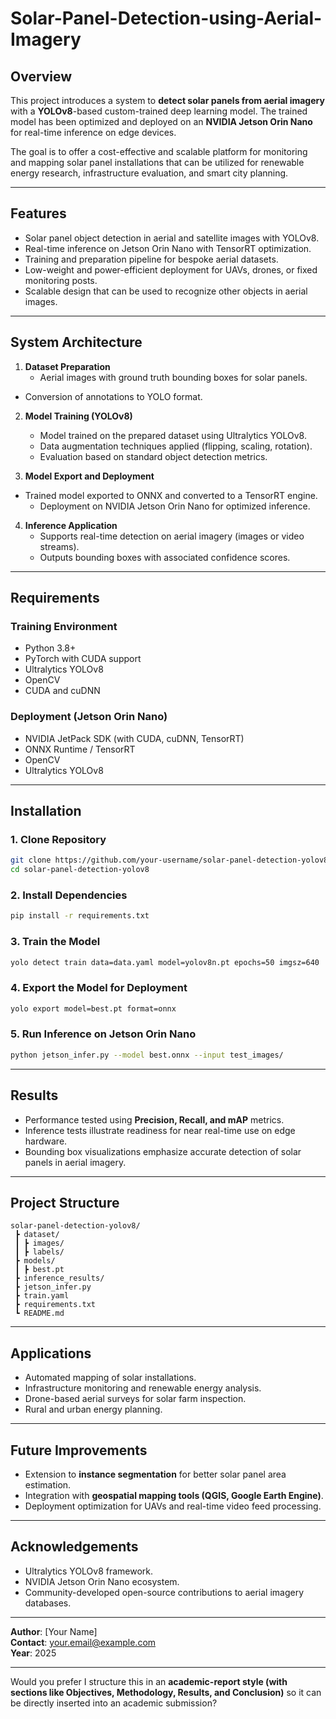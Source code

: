 # Solar-Panel-Detection-using-Aerial-Imagery

## Overview
This project introduces a system to **detect solar panels from aerial imagery** with a **YOLOv8**-based custom-trained deep learning model. The trained model has been optimized and deployed on an **NVIDIA Jetson Orin Nano** for real-time inference on edge devices.

The goal is to offer a cost-effective and scalable platform for monitoring and mapping solar panel installations that can be utilized for renewable energy research, infrastructure evaluation, and smart city planning.

***

## Features
- Solar panel object detection in aerial and satellite images with YOLOv8.
- Real-time inference on Jetson Orin Nano with TensorRT optimization.
- Training and preparation pipeline for bespoke aerial datasets.
- Low-weight and power-efficient deployment for UAVs, drones, or fixed monitoring posts.
- Scalable design that can be used to recognize other objects in aerial images.

***

## System Architecture

1. **Dataset Preparation**
   - Aerial images with ground truth bounding boxes for solar panels.
- Conversion of annotations to YOLO format.  

2. **Model Training (YOLOv8)**  
   - Model trained on the prepared dataset using Ultralytics YOLOv8.  
   - Data augmentation techniques applied (flipping, scaling, rotation).  
   - Evaluation based on standard object detection metrics.  

3. **Model Export and Deployment**
- Trained model exported to ONNX and converted to a TensorRT engine.  
   - Deployment on NVIDIA Jetson Orin Nano for optimized inference.  

4. **Inference Application**  
   - Supports real-time detection on aerial imagery (images or video streams).  
   - Outputs bounding boxes with associated confidence scores.  

***

## Requirements  

### Training Environment
- Python 3.8+  
- PyTorch with CUDA support  
- Ultralytics YOLOv8  
- OpenCV  
- CUDA and cuDNN  

### Deployment (Jetson Orin Nano)  
- NVIDIA JetPack SDK (with CUDA, cuDNN, TensorRT)  
- ONNX Runtime / TensorRT  
- OpenCV  
- Ultralytics YOLOv8  

***

## Installation  

### 1. Clone Repository  
```bash
git clone https://github.com/your-username/solar-panel-detection-yolov8.git
cd solar-panel-detection-yolov8
```

### 2. Install Dependencies  
```bash
pip install -r requirements.txt
```

### 3. Train the Model
```bash
yolo detect train data=data.yaml model=yolov8n.pt epochs=50 imgsz=640
```

### 4. Export the Model for Deployment
```bash
yolo export model=best.pt format=onnx
```

### 5. Run Inference on Jetson Orin Nano
```bash
python jetson_infer.py --model best.onnx --input test_images/
```

***

## Results
- Performance tested using **Precision, Recall, and mAP** metrics.
- Inference tests illustrate readiness for near real-time use on edge hardware.
- Bounding box visualizations emphasize accurate detection of solar panels in aerial imagery.

***

## Project Structure

```
solar-panel-detection-yolov8/
 ┣ dataset/
 ┃ ┣ images/
 ┃ ┣ labels/
 ┣ models/
 ┃ ┣ best.pt
 ┣ inference_results/
 ┣ jetson_infer.py
 ┣ train.yaml
 ┣ requirements.txt
 ┗ README.md
```

***

## Applications
- Automated mapping of solar installations.
- Infrastructure monitoring and renewable energy analysis.
- Drone-based aerial surveys for solar farm inspection.
- Rural and urban energy planning.

***

## Future Improvements
- Extension to **instance segmentation** for better solar panel area estimation.  
- Integration with **geospatial mapping tools (QGIS, Google Earth Engine)**.  
- Deployment optimization for UAVs and real-time video feed processing.

***

## Acknowledgements
- Ultralytics YOLOv8 framework.  
- NVIDIA Jetson Orin Nano ecosystem.
- Community-developed open-source contributions to aerial imagery databases.

*** 

**Author**: [Your Name]  
**Contact**: your.email@example.com  
**Year**: 2025  

*** 

Would you prefer I structure this in an **academic-report style (with sections like Objectives, Methodology, Results, and Conclusion)** so it can be directly inserted into an academic submission?
